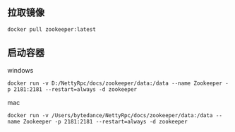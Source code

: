 ## 拉取镜像
```shell
docker pull zookeeper:latest
```

## 启动容器
windows
```shell
docker run -v D:/NettyRpc/docs/zookeeper/data:/data --name Zookeeper -p 2181:2181 --restart=always -d zookeeper
```
mac
```shell
docker run -v /Users/bytedance/NettyRpc/docs/zookeeper/data:/data --name Zookeeper -p 2181:2181 --restart=always -d zookeeper
```